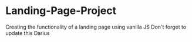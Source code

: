 # Landing-Page-Project
Creating the functionality of a landing page using vanilla JS
Don't forget to update this Darius
